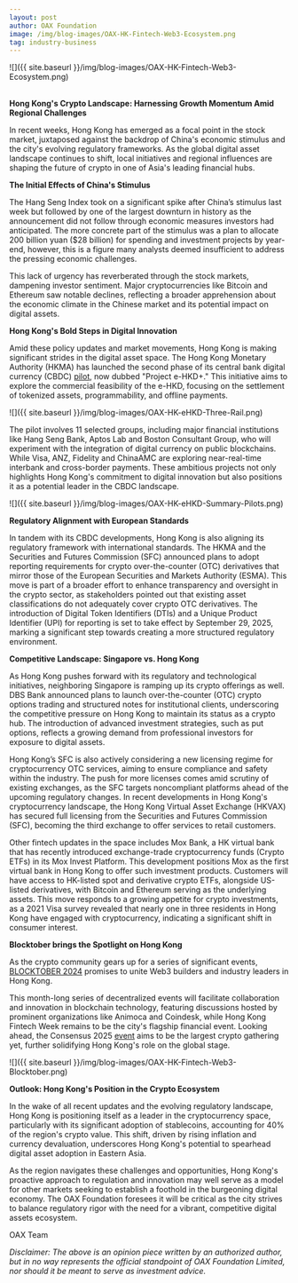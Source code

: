 ```yaml
---
layout: post
author: OAX Foundation
image: /img/blog-images/OAX-HK-Fintech-Web3-Ecosystem.png
tag: industry-business
---
```


![]({{ site.baseurl }}/img/blog-images/OAX-HK-Fintech-Web3-Ecosystem.png)

<br><b>Hong Kong's Crypto Landscape: Harnessing Growth Momentum Amid Regional Challenges</b>

In recent weeks, Hong Kong has emerged as a focal point in the stock market, juxtaposed against the backdrop of China's economic stimulus and the city's evolving regulatory frameworks. As the global digital asset landscape continues to shift, local initiatives and regional influences are shaping the future of crypto in one of Asia's leading financial hubs.

<b>The Initial Effects of China's Stimulus</b>

The Hang Seng Index took on a significant spike after China’s stimulus last week but followed by one of the largest downturn in history as the announcement did not follow through economic measures investors had anticipated. The more concrete part of the stimulus was a plan to allocate 200 billion yuan ($28 billion) for spending and investment projects by year-end, however, this is a figure many analysts deemed insufficient to address the pressing economic challenges.

This lack of urgency has reverberated through the stock markets, dampening investor sentiment. Major cryptocurrencies like Bitcoin and Ethereum saw notable declines, reflecting a broader apprehension about the economic climate in the Chinese market and its potential impact on digital assets.

<b>Hong Kong's Bold Steps in Digital Innovation</b>

Amid these policy updates and market movements, Hong Kong is making significant strides in the digital asset space. The Hong Kong Monetary Authority (HKMA) has launched the second phase of its central bank digital currency (CBDC) <a href="https://cointelegraph.com/news/hong-kong-launches-ehkd-plus-tokenization">pilot</a>, now dubbed "Project e-HKD+." This initiative aims to explore the commercial feasibility of the e-HKD, focusing on the settlement of tokenized assets, programmability, and offline payments.

![]({{ site.baseurl }}/img/blog-images/OAX-HK-eHKD-Three-Rail.png)

The pilot involves 11 selected groups, including major financial institutions like Hang Seng Bank, Aptos Lab and Boston Consultant Group, who will experiment with the integration of digital currency on public blockchains. While Visa, ANZ, Fidelity and ChinaAMC are exploring near-real-time interbank and cross-border payments. These ambitious projects not only highlights Hong Kong's commitment to digital innovation but also positions it as a potential leader in the CBDC landscape.

![]({{ site.baseurl }}/img/blog-images/OAX-HK-eHKD-Summary-Pilots.png)

<b>Regulatory Alignment with European Standards</b>

In tandem with its CBDC developments, Hong Kong is also aligning its regulatory framework with international standards. The HKMA and the Securities and Futures Commission (SFC) announced plans to adopt reporting requirements for crypto over-the-counter (OTC) derivatives that mirror those of the European Securities and Markets Authority (ESMA). This move is part of a broader effort to enhance transparency and oversight in the crypto sector, as stakeholders pointed out that existing asset classifications do not adequately cover crypto OTC derivatives.
The introduction of Digital Token Identifiers (DTIs) and a Unique Product Identifier (UPI) for reporting is set to take effect by September 29, 2025, marking a significant step towards creating a more structured regulatory environment.

<b>Competitive Landscape: Singapore vs. Hong Kong</b>

As Hong Kong pushes forward with its regulatory and technological initiatives, neighboring Singapore is ramping up its crypto offerings as well. DBS Bank announced plans to launch over-the-counter (OTC) crypto options trading and structured notes for institutional clients, underscoring the competitive pressure on Hong Kong to maintain its status as a crypto hub. The introduction of advanced investment strategies, such as put options, reflects a growing demand from professional investors for exposure to digital assets.

Hong Kong’s SFC is also actively considering a new licensing regime for cryptocurrency OTC services, aiming to ensure compliance and safety within the industry. The push for more licenses comes amid scrutiny of existing exchanges, as the SFC targets noncompliant platforms ahead of the upcoming regulatory changes. In recent developments in Hong Kong's cryptocurrency landscape, the Hong Kong Virtual Asset Exchange (HKVAX) has secured full licensing from the Securities and Futures Commission (SFC), becoming the third exchange to offer services to retail customers.

Other fintech updates in the space includes Mox Bank, a HK virtual bank that has recently introduced exchange-trade cryptocurrency funds (Crypto ETFs) in its Mox Invest Platform. This development positions Mox as the first virtual bank in Hong Kong to offer such investment products. Customers will have access to HK-listed spot and derivative crypto ETFs, alongside US-listed derivatives, with Bitcoin and Ethereum serving as the underlying assets. This move responds to a growing appetite for crypto investments, as a 2021 Visa survey revealed that nearly one in three residents in Hong Kong have engaged with cryptocurrency, indicating a significant shift in consumer interest.

<b>Blocktober brings the Spotlight on Hong Kong</b>

As the crypto community gears up for a series of significant events, <a href="https://www.blocktober.xyz/">BLOCKTOBER 2024</a> promises to unite Web3 builders and industry leaders in Hong Kong.

This month-long series of decentralized events will facilitate collaboration and innovation in blockchain technology, featuring discussions hosted by prominent organizations like Animoca and Coindesk, while Hong Kong Fintech Week remains to be the city's flagship financial event. Looking ahead, the Consensus 2025 <a href="https://news.rthk.hk/rthk/en/component/k2/1744108-20240311.htm">event</a> aims to be the largest crypto gathering yet, further solidifying Hong Kong's role on the global stage.

![]({{ site.baseurl }}/img/blog-images/OAX-HK-Fintech-Web3-Blocktober.png)

<b>Outlook: Hong Kong's Position in the Crypto Ecosystem</b>

In the wake of all recent updates and the evolving regulatory landscape, Hong Kong is positioning itself as a leader in the cryptocurrency space, particularly with its significant adoption of stablecoins, accounting for 40% of the region's crypto value. This shift, driven by rising inflation and currency devaluation, underscores Hong Kong's potential to spearhead digital asset adoption in Eastern Asia.

As the region navigates these challenges and opportunities, Hong Kong's proactive approach to regulation and innovation may well serve as a model for other markets seeking to establish a foothold in the burgeoning digital economy. The OAX Foundation foresees it will be critical as the city strives to balance regulatory rigor with the need for a vibrant, competitive digital assets ecosystem.

OAX Team

<i>Disclaimer: The above is an opinion piece written by an authorized author, but in no way represents the official standpoint of OAX Foundation Limited, nor should it be meant to serve as investment advice.</i>

